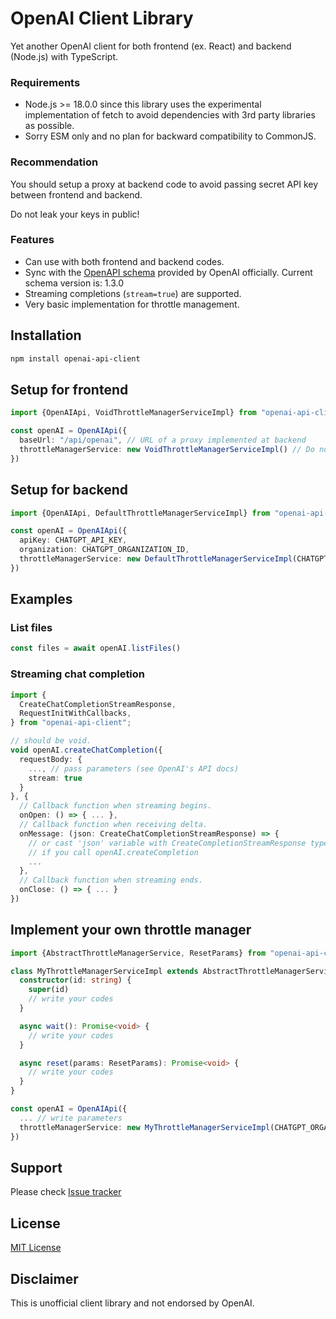 # OpenAI Client Library
Yet another OpenAI client for both frontend (ex. React) and backend (Node.js) with TypeScript.

### Requirements
* Node.js >= 18.0.0 since this library uses the experimental implementation of fetch
to avoid dependencies with 3rd party libraries as possible.
* Sorry ESM only and no plan for backward compatibility to CommonJS.

### Recommendation
You should setup a proxy at backend code to avoid passing secret API key between frontend and backend.

Do not leak your keys in public!

### Features
* Can use with both frontend and backend codes.
* Sync with the [OpenAPI schema](https://raw.githubusercontent.com/openai/openai-openapi/master/openapi.yaml) provided by OpenAI officially. Current schema version is: 1.3.0
* Streaming completions (`stream=true`) are supported.
* Very basic implementation for throttle management.

## Installation
```bash
npm install openai-api-client
```

## Setup for frontend

```typescript
import {OpenAIApi, VoidThrottleManagerServiceImpl} from "openai-api-client";

const openAI = OpenAIApi({
  baseUrl: "/api/openai", // URL of a proxy implemented at backend
  throttleManagerService: new VoidThrottleManagerServiceImpl() // Do not care about rate limit
})
```

## Setup for backend

```typescript
import {OpenAIApi, DefaultThrottleManagerServiceImpl} from "openai-api-client";

const openAI = OpenAIApi({
  apiKey: CHATGPT_API_KEY,
  organization: CHATGPT_ORGANIZATION_ID,
  throttleManagerService: new DefaultThrottleManagerServiceImpl(CHATGPT_ORGANIZATION_ID)
})
```

## Examples
### List files
```typescript
const files = await openAI.listFiles()
```

### Streaming chat completion
```typescript
import {
  CreateChatCompletionStreamResponse,
  RequestInitWithCallbacks,
} from "openai-api-client";

// should be void.
void openAI.createChatCompletion({
  requestBody: {
    ..., // pass parameters (see OpenAI's API docs)
    stream: true
  }
}, {
  // Callback function when streaming begins.
  onOpen: () => { ... },
  // Callback function when receiving delta.
  onMessage: (json: CreateChatCompletionStreamResponse) => {
    // or cast 'json' variable with CreateCompletionStreamResponse type
    // if you call openAI.createCompletion
    ...
  },
  // Callback function when streaming ends.
  onClose: () => { ... }
})
```

## Implement your own throttle manager

```typescript
import {AbstractThrottleManagerService, ResetParams} from "openai-api-client";

class MyThrottleManagerServiceImpl extends AbstractThrottleManagerService {
  constructor(id: string) {
    super(id)
    // write your codes
  }

  async wait(): Promise<void> {
    // write your codes
  }

  async reset(params: ResetParams): Promise<void> {
    // write your codes
  }
}

const openAI = OpenAIApi({
  ... // write parameters
  throttleManagerService: new MyThrottleManagerServiceImpl(CHATGPT_ORGANIZATION_ID)
})
```

## Support
Please check [Issue tracker](https://github.com/TAILBONE-jp/openai-api-client/issues)

## License
[MIT License](https://github.com/TAILBONE-jp/openai-api-client/blob/HEAD/LICENSE)

## Disclaimer
This is unofficial client library and not endorsed by OpenAI.
